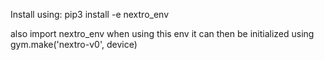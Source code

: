 Install using:
pip3 install -e nextro_env


also import nextro_env when using this env
it can then be initialized using gym.make('nextro-v0', device)

